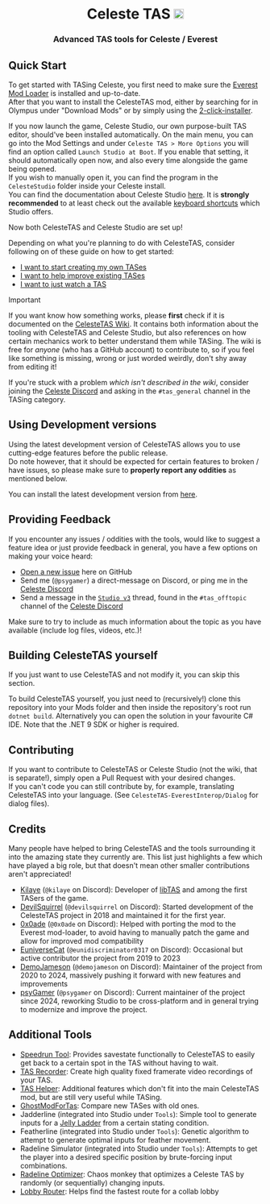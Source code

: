 <h1 align="center">Celeste TAS <img id="logo" src="https://raw.githubusercontent.com/EverestAPI/CelesteTAS-EverestInterop/refs/heads/master/Assets/icon.png" width="20"/></h1>
<h3 align="center">Advanced TAS tools for Celeste / Everest</h3>

## Quick Start

To get started with TASing Celeste, you first need to make sure the [Everest Mod Loader](https://everestapi.github.io) is installed and up-to-date.  
After that you want to install the CelesteTAS mod, either by searching for in Olympus under "Download Mods" or by simply using the [2-click-installer](https://0x0a.de/twoclick/?github.com/EverestAPI/CelesteTAS-EverestInterop/releases/latest/download/CelesteTAS.zip).

If you now launch the game, Celeste Studio, our own purpose-built TAS editor, should've been installed automatically. On the main menu, you can go into the Mod Settings and under `Celeste TAS > More Options` you will find an option called `Launch Studio at Boot`. If you enable that setting, it should automatically open now, and also every time alongside the game being opened.  
If you wish to manually open it, you can find the program in the `CelesteStudio` folder inside your Celeste install.  
You can find the documentation about Celeste Studio [here](https://github.com/EverestAPI/CelesteTAS-EverestInterop/wiki/Celeste-Studio). It is **strongly recommended** to at least check out the available [keyboard shortcuts](https://github.com/EverestAPI/CelesteTAS-EverestInterop/wiki/Key-Bindings) which Studio offers.

Now both CelesteTAS and Celeste Studio are set up!

Depending on what you're planning to do with CelesteTAS, consider following on of these guide on how to get started:
- [I want to start creating my own TASes](https://github.com/EverestAPI/CelesteTAS-EverestInterop/wiki/Getting-Started#creating-your-own-tases)
- [I want to help improve existing TASes](https://github.com/EverestAPI/CelesteTAS-EverestInterop/wiki/Getting-Started#helping-on-improving-existing-tases)
- [I want to just watch a TAS](https://github.com/EverestAPI/CelesteTAS-EverestInterop/wiki/Getting-Started#watching-a-tas)

> [!important]
> If you want know how something works, please **first** check if it is documented on the [CelesteTAS Wiki](https://github.com/EverestAPI/CelesteTAS-EverestInterop/wiki).
> It contains both information about the tooling with CelesteTAS and Celeste Studio, but also references on how certain mechanics work to better understand them while TASing.
> The wiki is free for _anyone_ (who has a GitHub account) to contribute to, so if you feel like something is missing, wrong or just worded weirdly, don't shy away from editing it!
>
> If you're stuck with a problem _which isn't described in the wiki_, consider joining the [Celeste Discord](https://discord.gg/celeste) and asking in the `#tas_general` channel in the TASing category.

## Using Development versions

Using the latest development version of CelesteTAS allows you to use cutting-edge features before the public release.  
Do note however, that it should be expected for certain features to broken / have issues, so please make sure to **properly report any oddities** as mentioned below.

You can install the latest development version from [here](https://0x0a.de/twoclick/?nightly.link/EverestAPI/CelesteTAS-EverestInterop/workflows/Build/master/CelesteTAS.zip).

## Providing Feedback

If you encounter any issues / oddities with the tools, would like to suggest a feature idea or just provide feedback in general, you have a few options on making your voice heard:
- [Open a new issue](https://github.com/EverestAPI/CelesteTAS-EverestInterop/issues/new) here on GitHub
- Send me (`@psygamer`) a direct-message on Discord, or ping me in the [Celeste Discord](https://discord.gg/celeste)
- Send a message in the [`Studio v3`](https://discord.com/channels/403698615446536203/1257712832972193792) thread, found in the `#tas_offtopic` channel of the [Celeste Discord](https://discord.gg/celeste)

Make sure to try to include as much information about the topic as you have available (include log files, videos, etc.)!

## Building CelesteTAS yourself

If you just want to use CelesteTAS and not modify it, you can skip this section.

To build CelesteTAS yourself, you just need to (recursively!) clone this repository into your Mods folder and then inside the repository's root run `dotnet build`.
Alternatively you can open the solution in your favourite C# IDE.
Note that the .NET 9 SDK or higher is required.

## Contributing

If you want to contribute to CelesteTAS or Celeste Studio (not the wiki, that is separate!), simply open a Pull Request with your desired changes.  
If you can't code you can still contribute by, for example, translating CelesteTAS into your language. (See `CelesteTAS-EverestInterop/Dialog` for dialog files).

## Credits

Many people have helped to bring CelesteTAS and the tools surrounding it into the amazing state they currently are. This list just highlights a few which have played a big role, but that doesn't mean other smaller contributions aren't appreciated!

- [Kilaye](https://github.com/clementgallet) (`@kilaye` on Discord): Developer of [libTAS](https://clementgallet.github.io/libTAS/) and among the first TASers of the game.
- [DevilSquirrel](https://github.com/ShootMe) (`@devilsquirrel` on Discord): Started development of the CelesteTAS project in 2018 and maintained it for the first year.
- [0x0ade](https://github.com/0x0ade) (`@0x0ade` on Discord): Helped with porting the mod to the Everest mod-loader, to avoid having to manually patch the game and allow for improved mod compatibility
- [EuniverseCat](https://github.com/EuniverseCat) (`@eunidiscriminator0317` on Discord): Occasional but active contributor the project from 2019 to 2023
- [DemoJameson](https://github.com/DemoJameson) (`@demojameson` on Discord): Maintainer of the project from 2020 to 2024, massively pushing it forward with new features and improvements
- [psyGamer](https://github.com/psyGamer) (`@psygamer` on Discord): Current maintainer of the project since 2024, reworking Studio to be cross-platform and in general trying to modernize and improve the project.

## Additional Tools
- [Speedrun Tool](https://gamebanana.com/tools/6597): Provides savestate functionally to CelesteTAS to easily get back to a certain spot in the TAS without having to wait.
- [TAS Recorder](https://gamebanana.com/tools/14085): Create high quality fixed framerate video recordings of your TAS.
- [TAS Helper](https://gamebanana.com/tools/12383): Additional features which don't fit into the main CelesteTAS mod, but are still very useful while TASing.
- [GhostModForTas](https://gamebanana.com/mods/500759): Compare new TASes with old ones.
- Jadderline (integrated into Studio under `Tools`): Simple tool to generate inputs for a [Jelly Ladder](https://github.com/EverestAPI/CelesteTAS-EverestInterop/wiki/Holdable-Movement#jelly-ladder) from a certain stating condition.
- Featherline (integrated into Studio under `Tools`): Genetic algorithm to attempt to generate optimal inputs for feather movement.
- Radeline Simulator (integrated into Studio under `Tools`): Attempts to get the player into a desired specific position by brute-forcing input combinations.
- [Radeline Optimizer](https://github.com/Kataiser/radeline): Chaos monkey that optimizes a Celeste TAS by randomly (or sequentially) changing inputs.
- [Lobby Router](https://jakobhellermann.github.io/trout/): Helps find the fastest route for a collab lobby
